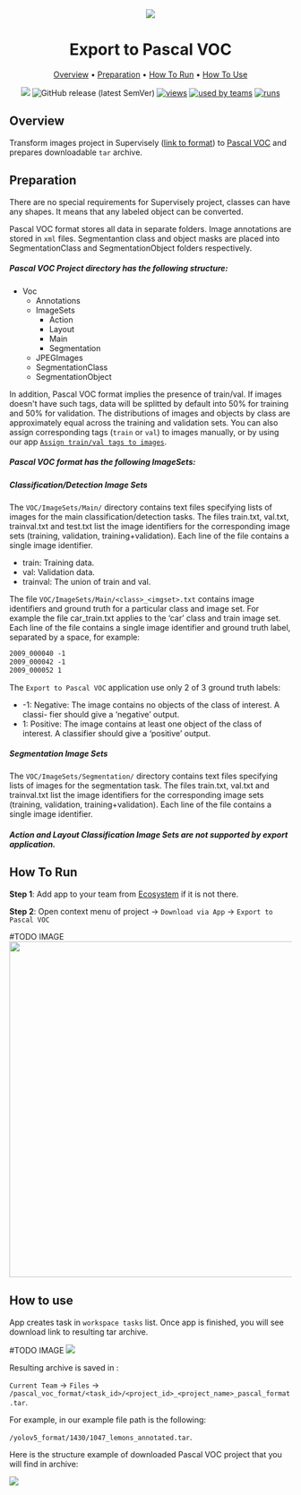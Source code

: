 <div align="center" markdown>
<img src="https://i.imgur.com/p55MHAc.png"/>

# Export to Pascal VOC

<p align="center">
  <a href="#Overview">Overview</a> •
  <a href="#Preparation">Preparation</a> •
  <a href="#How-To-Run">How To Run</a> •
  <a href="#How-To-Use">How To Use</a>
</p>

[![](https://img.shields.io/badge/slack-chat-green.svg?logo=slack)](https://supervise.ly/slack)
![GitHub release (latest SemVer)](https://img.shields.io/github.com/supervisely-ecosystem/export-to-pascal-voc)
[![views](https://app.supervise.ly/public/api/v3/ecosystem.counters?repo=supervisely-ecosystem/export-to-pascal-voc&counter=views&label=views)](https://supervise.ly)
[![used by teams](https://app.supervise.ly/public/api/v3/ecosystem.counters?repo=supervisely-ecosystem/export-to-pascal-voc&counter=downloads&label=used%20by%20teams)](https://supervise.ly)
[![runs](https://app.supervise.ly/public/api/v3/ecosystem.counters?repo=supervisely-ecosystem/export-to-pascal-voc&counter=runs&label=runs&123)](https://supervise.ly)

</div>

## Overview
Transform images project in Supervisely ([link to format](https://docs.supervise.ly/data-organization/00_ann_format_navi)) to [Pascal VOC](http://host.robots.ox.ac.uk/pascal/VOC/) and prepares downloadable `tar` archive.


## Preparation
There are no special requirements for Supervisely project, classes can have any shapes. It means that any labeled object can be converted.

Pascal VOC format stores all data in separate folders. Image annotations are stored in `xml` files. Segmentantion class and object masks are placed into SegmentationClass and SegmentationObject folders respectively.

##### Pascal VOC Project directory has the following structure:
* Voc
  * Annotations
  * ImageSets
      * Action
      * Layout
      * Main
      * Segmentation 
  * JPEGImages 
  * SegmentationClass
  * SegmentationObject



In addition, Pascal VOC format implies the presence of train/val. If images doesn't have such tags, data will be splitted by default into 50% for training and 50% for validation. The distributions of images and objects by class are approximately equal across the training and validation sets.
You can also assign corresponding tags (`train` or `val`) to images manually, or by using our app [`Assign train/val tags to images`](https://ecosystem.supervise.ly/apps/tag-train-val-test).


##### Pascal VOC format has the following ImageSets:

##### Classification/Detection Image Sets

The `VOC/ImageSets/Main/` directory contains text files specifying lists of images for the main classification/detection tasks.
The files train.txt, val.txt, trainval.txt and test.txt list the image identifiers for the corresponding image sets (training, validation, training+validation). Each line of the file contains a single image identifier.

* train: Training data.
* val: Validation data.
* trainval: The union of train and val.

The file `VOC/ImageSets/Main/<class>_<imgset>.txt` contains image identifiers and ground truth for a particular class and image set.
For example the file car_train.txt applies to the ‘car’ class and train image set.
Each line of the file contains a single image identifier and ground truth label, separated by a space, for example:

```txt
2009_000040 -1
2009_000042 -1
2009_000052 1
```
  
The `Export to Pascal VOC` application use only 2 of 3 ground truth labels:

* -1: Negative: The image contains no objects of the class of interest. A classi-
fier should give a ‘negative’ output.
* 1: Positive: The image contains at least one object of the class of interest.
A classifier should give a ‘positive’ output.

##### Segmentation Image Sets
The `VOC/ImageSets/Segmentation/` directory contains text files specifying lists of images for the segmentation task.
The files train.txt, val.txt and trainval.txt list the image identifiers for the corresponding image sets (training, validation, training+validation). Each line of the file contains a single image identifier.

##### Action and Layout Classification Image Sets are not supported by export application.

## How To Run 
**Step 1**: Add app to your team from [Ecosystem](https://ecosystem.supervise.ly/apps/export-to-pascal-voc) if it is not there.

**Step 2**: Open context menu of project -> `Download via App` -> `Export to Pascal VOC` 

#TODO IMAGE
<img src="https://i.imgur.com/u3Kggob.png" width="600px"/>


## How to use

App creates task in `workspace tasks` list. Once app is finished, you will see download link to resulting tar archive. 

#TODO IMAGE
<img src="https://i.imgur.com/kXnmshv.png"/>

Resulting archive is saved in : 

`Current Team` -> `Files` -> `/pascal_voc_format/<task_id>/<project_id>_<project_name>_pascal_format.tar`. 

For example, in our example file path is the following: 

`/yolov5_format/1430/1047_lemons_annotated.tar`.

Here is the structure example of downloaded Pascal VOC project that you will find in archive:

<img src="https://i.imgur.com/e8Ff1Bo.png">
